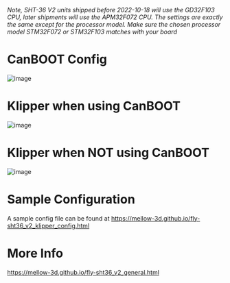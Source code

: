 *Note, SHT-36 V2 units shipped before 2022-10-18 will use the GD32F103 CPU, later shipments will use the APM32F072 CPU. The settings are exactly the same except for the processor model. Make sure the chosen processor model STM32F072 or STM32F103 matches with your board*


# CanBOOT Config

![image](https://user-images.githubusercontent.com/124253477/228767706-e14d572a-b0de-4445-9c7c-11276fc8c4a7.png)

# Klipper when using CanBOOT

![image](https://user-images.githubusercontent.com/124253477/221396540-52695957-90f7-4f01-9d7d-130a76a81ee8.png)

# Klipper when **NOT** using CanBOOT

![image](https://user-images.githubusercontent.com/124253477/221396552-1c495fc2-30be-4bdd-9ac3-430da804bf17.png)

# Sample Configuration

A sample config file can be found at https://mellow-3d.github.io/fly-sht36_v2_klipper_config.html

# More Info

https://mellow-3d.github.io/fly-sht36_v2_general.html
